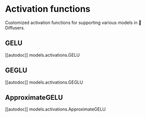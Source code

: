 # Activation functions

Customized activation functions for supporting various models in 🤗 Diffusers.

## GELU

[[autodoc]] models.activations.GELU

## GEGLU

[[autodoc]] models.activations.GEGLU

## ApproximateGELU

[[autodoc]] models.activations.ApproximateGELU